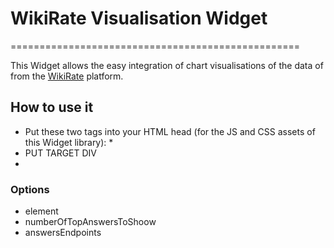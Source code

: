 # WikiRate Visualisation Widget
==================================================

This Widget allows the easy integration of chart visualisations of the data of from the [WikiRate](https://wikirate.org/) platform. 

## How to use it
* Put these two tags into your HTML head (for the JS and CSS assets of this Widget library):
  * 
* PUT TARGET DIV
* 

### Options
* element
* numberOfTopAnswersToShoow
* answersEndpoints
